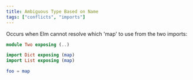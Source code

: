 ```yaml
---
title: Ambiguous Type Based on Name
tags: ["conflicts", "imports"]
---
```


Occurs when Elm cannot resolve which 'map' to use from the two imports:

```elm Two.elm
module Two exposing (..)

import Dict exposing (map)
import List exposing (map)

foo = map
```

<!--  This md file is compiled by Elm to give the below html -->
